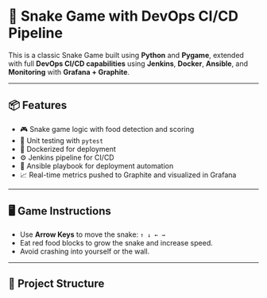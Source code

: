# 🐍 Snake Game with DevOps CI/CD Pipeline

This is a classic Snake Game built using **Python** and **Pygame**, extended with full **DevOps CI/CD capabilities** using **Jenkins**, **Docker**, **Ansible**, and **Monitoring** with **Grafana + Graphite**.

---

## 📦 Features

- 🎮 Snake game logic with food detection and scoring
- 🧪 Unit testing with `pytest`
- 🐳 Dockerized for deployment
- ⚙️ Jenkins pipeline for CI/CD
- 🚀 Ansible playbook for deployment automation
- 📈 Real-time metrics pushed to Graphite and visualized in Grafana

---

## 🖥️ Game Instructions

- Use **Arrow Keys** to move the snake: `↑ ↓ ← →`
- Eat red food blocks to grow the snake and increase speed.
- Avoid crashing into yourself or the wall.

---

## 📁 Project Structure

